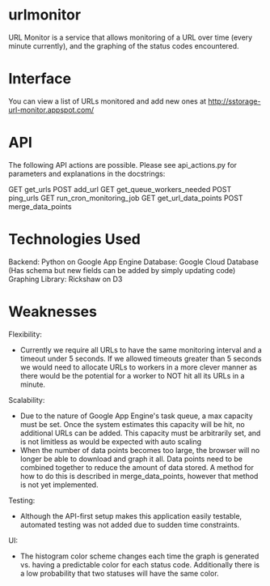 # urlmonitor
URL Monitor is a service that allows monitoring of a URL over time (every minute currently),
and the graphing of the status codes encountered. 

Interface
=================
You can view a list of URLs monitored and add new ones at http://sstorage-url-monitor.appspot.com/

API
==================
The following API actions are possible. Please see api_actions.py for parameters and explanations
in the docstrings:

GET get_urls
POST add_url
GET get_queue_workers_needed
POST ping_urls
GET run_cron_monitoring_job
GET get_url_data_points
POST merge_data_points

Technologies Used
==================
Backend: Python on Google App Engine
Database: Google Cloud Database (Has schema but new fields can be added by simply updating code)
Graphing Library: Rickshaw on D3

Weaknesses
===========

Flexibility:
- Currently we require all URLs to have the same monitoring interval
and a timeout under 5 seconds. If we allowed timeouts greater than 5 seconds we would
need to allocate URLs to workers in a more clever manner as there would
be the potential for a worker to NOT hit all its URLs in a minute.

Scalability:
- Due to the nature of Google App Engine's task queue, a max capacity must be set. Once the system
estimates this capacity will be hit, no additional URLs can be added. This capacity must be
arbitrarily set, and is not limitless as would be expected with auto scaling
- When the number of data points becomes too large, the browser will no longer be able to download
and graph it all. Data points need to be combined together to reduce the amount of data stored.
A method for how to do this is described in merge_data_points, however that method is not yet
implemented.

Testing:
- Although the API-first setup makes this application easily testable, automated
testing was not added due to sudden time constraints.

UI:
- The histogram color scheme changes each time the graph is generated vs. having a predictable color
for each status code. Additionally there is a low probability that two statuses
will have the same color.
